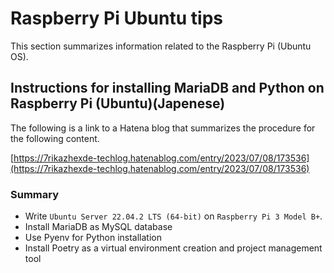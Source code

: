 # Raspberry Pi Ubuntu tips

This section summarizes information related to the Raspberry Pi (Ubuntu OS).

## Instructions for installing MariaDB and Python on Raspberry Pi (Ubuntu)(Japenese)

The following is a link to a Hatena blog that summarizes the procedure for the following content.

[https://7rikazhexde-techlog.hatenablog.com/entry/2023/07/08/173536](https://7rikazhexde-techlog.hatenablog.com/entry/2023/07/08/173536)

### Summary

- Write `Ubuntu Server 22.04.2 LTS (64-bit)` on `Raspberry Pi 3 Model B+`.
- Install MariaDB as MySQL database
- Use Pyenv for Python installation
- Install Poetry as a virtual environment creation and project management tool
